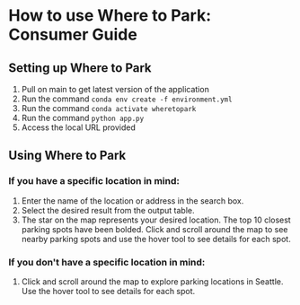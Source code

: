 # How to use Where to Park: Consumer Guide

## Setting up Where to Park
1. Pull on main to get latest version of the application
2. Run the command `conda env create -f environment.yml`
3. Run the command `conda activate wheretopark`
4. Run the command `python app.py`
5. Access the local URL provided

## Using Where to Park

### If you have a specific location in mind:
1. Enter the name of the location or address in the search box.
2. Select the desired result from the output table.
3. The star on the map represents your desired location. The top 10 closest parking spots have been bolded. Click and scroll around the map to see nearby parking spots and use the hover tool to see details for each spot.

### If you don't have a specific location in mind:
1. Click and scroll around the map to explore parking locations in Seattle. Use the hover tool to see details for each spot.

